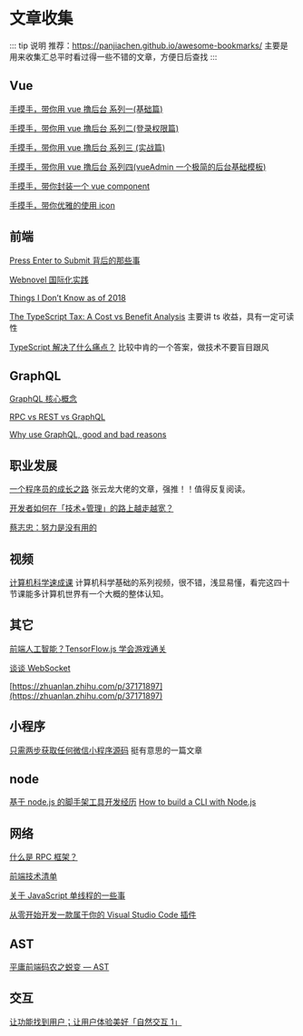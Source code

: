 # 文章收集

::: tip 说明
推荐：https://panjiachen.github.io/awesome-bookmarks/
主要是用来收集汇总平时看过得一些不错的文章，方便日后查找
:::

## Vue

[手摸手，带你用 vue 撸后台 系列一(基础篇)](https://juejin.im/post/59097cd7a22b9d0065fb61d2)

[手摸手，带你用 vue 撸后台 系列二(登录权限篇)](https://juejin.im/post/591aa14f570c35006961acac)

[手摸手，带你用 vue 撸后台 系列三 (实战篇)](https://juejin.im/post/593121aa0ce4630057f70d35)

[手摸手，带你用 vue 撸后台 系列四(vueAdmin 一个极简的后台基础模板)](https://juejin.im/post/595b4d776fb9a06bbe7dba56)

[手摸手，带你封装一个 vue component](https://segmentfault.com/a/1190000009090836)

[手摸手，带你优雅的使用 icon](https://juejin.im/post/59bb864b5188257e7a427c09)

## 前端

[Press Enter to Submit 背后的那些事](http://david-chen-blog.logdown.com/posts/177766-how-forms-submit-when-pressing-enter)

[Webnovel 国际化实践](https://juejin.im/post/5c24a09d5188252a9412fabf)

[Things I Don’t Know as of 2018](https://overreacted.io/things-i-dont-know-as-of-2018/)

[The TypeScript Tax: A Cost vs Benefit Analysis](medium.com/javascript-scene/the-typescript-tax-132ff4cb175b) 主要讲 ts 收益，具有一定可读性

[TypeScript 解决了什么痛点？](https://www.zhihu.com/question/308844713/answer/594169638) 比较中肯的一个答案，做技术不要盲目跟风

## GraphQL

[GraphQL 核心概念](https://segmentfault.com/a/1190000014131950)

[RPC vs REST vs GraphQL](https://segmentfault.com/a/1190000013961872)

[Why use GraphQL, good and bad reasons](https://honest.engineering/posts/why-use-graphql-good-and-bad-reasons)

## 职业发展

[一个程序员的成长之路](https://github.com/fouber/blog/issues/41) 张云龙大佬的文章，强推！！值得反复阅读。

[开发者如何在「技术+管理」的路上越走越宽？](https://zhuanlan.zhihu.com/p/36018203)

[蔡志忠：努力是没有用的](https://www.yuque.com/book-academy/share/shp7tu)

## 视频

[计算机科学速成课](https://www.bilibili.com/video/av21376839) 计算机科学基础的系列视频，很不错，浅显易懂，看完这四十节课能多计算机世界有一个大概的整体认知。

## 其它

[前端人工智能？TensorFlow.js 学会游戏通关](https://zhuanlan.zhihu.com/p/35451395)

[谈谈 WebSocket ](https://halfrost.com/websocket/)

[https://zhuanlan.zhihu.com/p/37171897](https://zhuanlan.zhihu.com/p/37171897)

## 小程序

[只需两步获取任何微信小程序源码](https://juejin.im/post/5b0e431f51882515497d979f?utm_source=花裤衩) 挺有意思的一篇文章

## node

[基于 node.js 的脚手架工具开发经历](https://juejin.im/post/5a31d210f265da431a43330e)
[How to build a CLI with Node.js](https://www.twilio.com/blog/how-to-build-a-cli-with-node-js)

## 网络

[什么是 RPC 框架？](https://www.zhihu.com/question/25536695)

[前端技术清单](https://github.com/alienzhou/frontend-tech-list)

[关于 JavaScript 单线程的一些事](https://github.com/JChehe/blog/blob/master/posts/%E5%85%B3%E4%BA%8EJavaScript%E5%8D%95%E7%BA%BF%E7%A8%8B%E7%9A%84%E4%B8%80%E4%BA%9B%E4%BA%8B.md)

[从零开始开发一款属于你的 Visual Studio Code 插件](https://www.microsoft.com/china/events/video_316)

## AST

[平庸前端码农之蜕变 — AST](https://github.com/CodeLittlePrince/blog/issues/19)

## 交互

[让功能找到用户；让用户体验美好「自然交互 1」](https://zhuanlan.zhihu.com/p/41952711)
